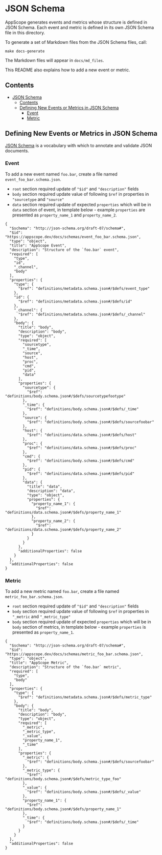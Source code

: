 # JSON Schema

AppScope generates events and metrics whose structure is defined in JSON Schema. Each event and metric is defined in its own JSON Schema file in this directory. 

To generate a set of Markdown files from the JSON Schema files, call:

```
make docs-generate
```

The Markdown files will appear in `docs/md_files`.

This README also explains how to add a new event or metric.

## Contents
- [JSON Schema](#json-schema)
  - [Contents](#contents)
  - [Defining New Events or Metrics in JSON Schema](#defining-new-events-or-metrics-in-json-schema)
    - [Event](#event)
    - [Metric](#metric)

## Defining New Events or Metrics in JSON Schema

[JSON Schema](https://json-schema.org/) is a vocabulary with which to annotate and validate JSON documents.

### Event

To add a new event named `foo.bar`, create a file named `event_foo_bar.schema.json`.

- `root` section required update of `"$id"` and `"description"` fields
- `body` section required update value of following `$ref` in properties in `"sourcetype` and `"source"`
- `data` section required update of expected `properties` which will be in `data` section of event, in
  template below - example `properties` are presented as `property_name_1` and `property_name_2`.

```
{
  "$schema": "http://json-schema.org/draft-07/schema#",
  "$id": "https://appscope.dev/docs/schemas/event_foo_bar.schema.json",
  "type": "object",
  "title": "AppScope Event",
  "description": "Structure of the `foo.bar` event",
  "required": [
    "type",
    "id",
    "_channel",
    "body"
  ],
  "properties": {
    "type": {
      "$ref": "definitions/metadata.schema.json#/$defs/event_type"
    },
    "id": {
      "$ref": "definitions/metadata.schema.json#/$defs/id"
    },
    "_channel": {
      "$ref": "definitions/metadata.schema.json#/$defs/_channel"
    },
    "body": {
      "title": "body",
      "description": "body",
      "type": "object",
      "required": [
        "sourcetype",
        "_time",
        "source",
        "host",
        "proc",
        "cmd",
        "pid",
        "data"
      ],
      "properties": {
        "sourcetype": {
          "$ref": "definitions/body.schema.json#/$defs/sourcetypefootype"
        },
        "_time": {
          "$ref": "definitions/body.schema.json#/$defs/_time"
        },
        "source": {
          "$ref": "definitions/body.schema.json#/$defs/sourcefoobar"
        },
        "host": {
          "$ref": "definitions/data.schema.json#/$defs/host"
        },
        "proc": {
          "$ref": "definitions/data.schema.json#/$defs/proc"
        },
        "cmd": {
          "$ref": "definitions/body.schema.json#/$defs/cmd"
        },
        "pid": {
          "$ref": "definitions/data.schema.json#/$defs/pid"
        },
        "data": {
          "title": "data",
          "description": "data",
          "type": "object",
          "properties": {
            "property_name_1": {
              "$ref": "definitions/data.schema.json#/$defs/property_name_1"
            },
            "property_name_2": {
              "$ref": "definitions/data.schema.json#/$defs/property_name_2"
            }
          }
        }
      },
      "additionalProperties": false
    }
  },
  "additionalProperties": false
}

```

### Metric

To add a new metric named `foo.bar`, create a file named `metric_foo_bar.schema.json`.

- `root` section required update of `"$id"` and `"description"` fields
- `body` section required update value of following `$ref` in properties in `"_metric` and `"_metric_type"`
- `body` section required update of expected `properties` which will be in `body` section of metrics, in
  template below - example `properties` is presented as `property_name_1`.

```
{
  "$schema": "http://json-schema.org/draft-07/schema#",
  "$id": "https://appscope.dev/docs/schemas/metric_foo_bar.schema.json",
  "type": "object",
  "title": "AppScope Metric",
  "description": "Structure of the `foo.bar` metric",
  "required": [
    "type",
    "body"
  ],
  "properties": {
    "type": {
      "$ref": "definitions/metadata.schema.json#/$defs/metric_type"
    },
    "body": {
      "title": "body",
      "description": "body",
      "type": "object",
      "required": [
        "_metric",
        "_metric_type",
        "_value",
        "property_name_1",
        "_time"
      ],
      "properties": {
        "_metric": {
          "$ref": "definitions/body.schema.json#/$defs/sourcefoobar"
        },
        "_metric_type": {
          "$ref": "definitions/body.schema.json#/$defs/metric_type_foo"
        },
        "_value": {
          "$ref": "definitions/body.schema.json#/$defs/_value"
        },
        "property_name_1": {
          "$ref": "definitions/body.schema.json#/$defs/property_name_1"
        },
        "_time": {
          "$ref": "definitions/body.schema.json#/$defs/_time"
        }
      }
    }
  },
  "additionalProperties": false
}

```
